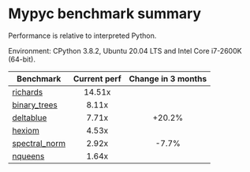 # Mypyc benchmark summary

Performance is relative to interpreted Python.

Environment: CPython 3.8.2, Ubuntu 20.04 LTS and Intel Core i7-2600K (64-bit).

| Benchmark | Current perf | Change in 3 months |
| --- | :---: | :---: |
| [richards](benchmarks/richards.md) | 14.51x |  |
| [binary_trees](benchmarks/binary_trees.md) | 8.11x |  |
| [deltablue](benchmarks/deltablue.md) | 7.71x | +20.2% |
| [hexiom](benchmarks/hexiom.md) | 4.53x |  |
| [spectral_norm](benchmarks/spectral_norm.md) | 2.92x | -7.7% |
| [nqueens](benchmarks/nqueens.md) | 1.64x |  |
